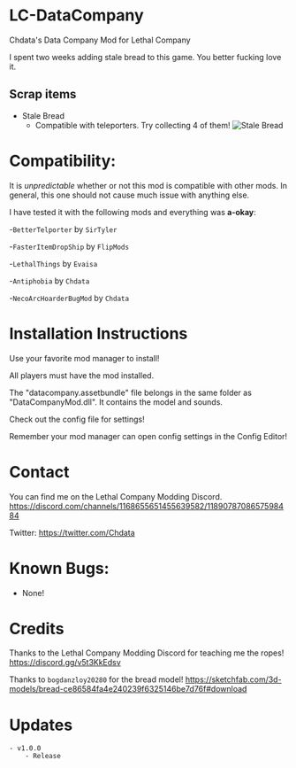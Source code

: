 # LC-DataCompany
 Chdata's Data Company Mod for Lethal Company

 I spent two weeks adding stale bread to this game. You better fucking love it.

## Scrap items
- Stale Bread
	- Compatible with teleporters. Try collecting 4 of them!
![Stale Bread](https://i.imgur.com/0al9gvg.png)

# Compatibility:
It is *unpredictable* whether or not this mod is compatible with other mods. In general, this one should not cause much issue with anything else.

I have tested it with the following mods and everything was **a-okay**:

-`BetterTelporter` by `SirTyler`

-`FasterItemDropShip` by `FlipMods`

-`LethalThings` by `Evaisa`

-`Antiphobia` by `Chdata`

-`NecoArcHoarderBugMod` by `Chdata`

# Installation Instructions
Use your favorite mod manager to install!

All players must have the mod installed.

The "datacompany.assetbundle" file belongs in the same folder as "DataCompanyMod.dll". It contains the model and sounds.

Check out the config file for settings!

Remember your mod manager can open config settings in the Config Editor!

# Contact
You can find me on the Lethal Company Modding Discord. https://discord.com/channels/1168655651455639582/1189078708657598484

Twitter: https://twitter.com/Chdata

# Known Bugs:
- None!

# Credits
Thanks to the Lethal Company Modding Discord for teaching me the ropes!
https://discord.gg/v5t3KkEdsv

Thanks to `bogdanzloy20280` for the bread model!
https://sketchfab.com/3d-models/bread-ce86584fa4e240239f6325146be7d76f#download

# Updates
	- v1.0.0
		- Release
